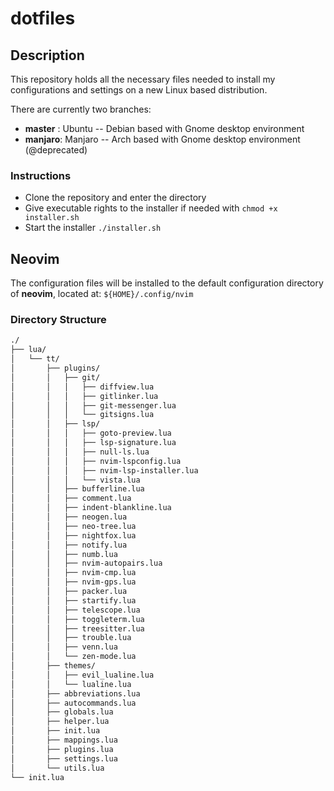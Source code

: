 # dotfiles

## Description

This repository holds all the necessary files needed to install my configurations and settings on a new Linux based
distribution.

There are currently two branches:

* **master** : Ubuntu  -- Debian based with Gnome desktop environment
* **manjaro**: Manjaro -- Arch based with Gnome desktop environment (@deprecated)

### Instructions

* Clone the repository and enter the directory
* Give executable rights to the installer if needed with `chmod +x installer.sh`
* Start the installer `./installer.sh`

## Neovim

The configuration files will be installed to the default configuration directory of **neovim**, located at:
`${HOME}/.config/nvim`

### Directory Structure

```bash
./
├── lua/
│   └── tt/
│       ├── plugins/
│       │   ├── git/
│       │   │   ├── diffview.lua
│       │   │   ├── gitlinker.lua
│       │   │   ├── git-messenger.lua
│       │   │   └── gitsigns.lua
│       │   ├── lsp/
│       │   │   ├── goto-preview.lua
│       │   │   ├── lsp-signature.lua
│       │   │   ├── null-ls.lua
│       │   │   ├── nvim-lspconfig.lua
│       │   │   ├── nvim-lsp-installer.lua
│       │   │   └── vista.lua
│       │   ├── bufferline.lua
│       │   ├── comment.lua
│       │   ├── indent-blankline.lua
│       │   ├── neogen.lua
│       │   ├── neo-tree.lua
│       │   ├── nightfox.lua
│       │   ├── notify.lua
│       │   ├── numb.lua
│       │   ├── nvim-autopairs.lua
│       │   ├── nvim-cmp.lua
│       │   ├── nvim-gps.lua
│       │   ├── packer.lua
│       │   ├── startify.lua
│       │   ├── telescope.lua
│       │   ├── toggleterm.lua
│       │   ├── treesitter.lua
│       │   ├── trouble.lua
│       │   ├── venn.lua
│       │   └── zen-mode.lua
│       ├── themes/
│       │   ├── evil_lualine.lua
│       │   └── lualine.lua
│       ├── abbreviations.lua
│       ├── autocommands.lua
│       ├── globals.lua
│       ├── helper.lua
│       ├── init.lua
│       ├── mappings.lua
│       ├── plugins.lua
│       ├── settings.lua
│       └── utils.lua
└── init.lua
```
